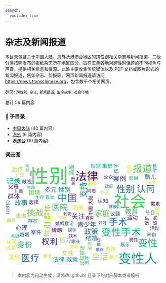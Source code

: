```yaml
---
search:
  exclude: true
---
```



# 杂志及新闻报道

本目录包含关于中国大陆、海外及港澳台地区的跨性别相关杂志与新闻报道，二级分类按照发布的报纸杂志所在地区区分。旨在汇集各地对跨性别话题的不同视角与声音，提供相关信息和资源。此处主要收集传统媒体以及 PDF 文档或图片形式的新闻报道，例如杂志、剪报等。网页新闻报道请访问 <https://news.transchinese.org>，包含数千个相关网页。


标签: `跨性别`, `杂志`, `新闻报道`, `生命故事`, `社会环境`


总计 56 篇内容


### 📁 子目录

- [中国大陆](中国大陆) (40 篇内容)
- [海外](海外) (6 篇内容)
- [港澳台](港澳台) (10 篇内容)



### 词云图

![./杂志及新闻报道摘要词云图](abstracts_wordcloud.png)


> 本内容为自动生成，请修改 .github/ 目录下的对应脚本或者模板
